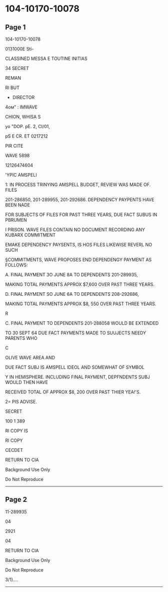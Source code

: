 # 104-10170-10078

## Page 1

104-10170-10078

0131000E Sti-

CLASSINED MESSA E TOUTINE INITIAS

34 SECRET

REMAN

RI BUT

* DIRECTOR

4ом" : IMWAVE

CHION, WHISA S

yo "DOP. pE. 2, CI/01,

pS E CR. ET 0217212

PIR CITE

WAVE 5898

12126474604

'YPIC AMSPELI

1: IN PROCESS TRINYING AMSPELL BUDGET, REVIEW WAS MADE OF. FILES

201-286850, 201-289955, 201-292686. DEPENDENCY PAYPENTS HAVE BEEN NADE

FOR SUBJECTS OF FILES FOR PAST THREE YEARS, DUE FACT SUBUS IN PBRUMEN

I PRISON. WAVE FILES CONTAIN NO DOCUMENT RECORDING ANY KUBARX COMMITMENT

EMAKE DEPENDENCY PAYSENTS, IS HOS FILES LIKEWISE REVERL NO SUCH

§COMMITMENTS, WAVE PROPOSES END DEPENDENGY PAYMENT AS FOLLOWS:

A. FINAL PAYMENT 3O JUNE 8A TO DEPENDENTS 201-289935,

MAKING TOTAL PAYMENTS APPROX $7,600 OVER PAST THREE YEARS.

D. FINAL PAYMENT SO JUNE 6A TO DEPENDENTS 208-292686,

MAKING TOTAL PAYMENTS APPROX $8, 550 OVER PAST THREE YEARS.

R

C. FINAL PAYMENT TO DEPENDENTS 201-288058 WOULD BE EXTENDED

TO 30 SEPT 64 DUE FACT PAYMENTS MADE TO SUUJECTS NEEDY PARENTS WHO

C

OLIVE WAVE AREA AND

DUE FACT SUBJ IS AMSPELL IDEOL AND SOMEWHAT OF SYMBOL

Y IN HEMISPHERE. INCLUDING FINAL PAYMENT, DEPFNDENTS SUBJ WOULD THEN HAVE

RECEIVED TOTAL OF APPROX $8, 200 OVER PAST THIER YEA!'S.

2= PIS ADVISE.

SECRET

100 1 389

RI COPY IS

RI COPY

CECDET

RETURN TO CIA

Background Use Only

Do Not Reproduce

---

## Page 2

11-289935

04

2921

04

RETURN TO CIA

Background Use Only

Do Not Reproduce

3/1)....

---

